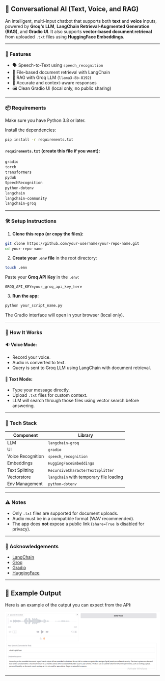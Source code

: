 ## 📢 Conversational AI (Text, Voice, and RAG)

An intelligent, multi-input chatbot that supports both **text** and **voice** inputs, powered by **Groq's LLM**, **LangChain Retrieval-Augmented Generation (RAG)**, and **Gradio UI**. It also supports **vector-based document retrieval** from uploaded `.txt` files using **HuggingFace Embeddings**.

---

### 🚀 Features
- 🗣️ Speech-to-Text using `speech_recognition`
- 📄 File-based document retrieval with LangChain
- 🤖 RAG with Groq LLM (`llama3-8b-8192`)
- 🎯 Accurate and context-aware responses
- 🖼️ Clean Gradio UI (local only, no public sharing)

---

### 📦 Requirements

Make sure you have Python 3.8 or later.

Install the dependencies:
```bash
pip install -r requirements.txt
```

#### `requirements.txt` (create this file if you want):
```txt
gradio
torch
transformers
pydub
SpeechRecognition
python-dotenv
langchain
langchain-community
langchain-groq
```

---

### 🛠️ Setup Instructions

1. **Clone this repo (or copy the files):**

```bash
git clone https://github.com/your-username/your-repo-name.git
cd your-repo-name
```

2. **Create your `.env` file** in the root directory:

```bash
touch .env
```

Paste your **Groq API Key** in the `.env`:
```env
GROQ_API_KEY=your_groq_api_key_here
```

3. **Run the app:**
```bash
python your_script_name.py
```

The Gradio interface will open in your browser (local only).

---

### 📁 How It Works

#### 🔉 Voice Mode:
- Record your voice.
- Audio is converted to text.
- Query is sent to Groq LLM using LangChain with document retrieval.

#### 💬 Text Mode:
- Type your message directly.
- Upload `.txt` files for custom context.
- LLM will search through those files using vector search before answering.

---

### 🧠 Tech Stack

| Component | Library |
|----------|----------|
| LLM      | `langchain-groq` |
| UI       | `gradio` |
| Voice Recognition | `speech_recognition` |
| Embeddings | `HuggingFaceEmbeddings` |
| Text Splitting | `RecursiveCharacterTextSplitter` |
| Vectorstore | `langchain` with temporary file loading |
| Env Management | `python-dotenv` |

---

### ⚠️ Notes
- Only `.txt` files are supported for document uploads.
- Audio must be in a compatible format (WAV recommended).
- The app does **not** expose a public link (`share=True` is disabled for privacy).

---

### 🙌 Acknowledgements
- [LangChain](https://www.langchain.com/)
- [Groq](https://groq.com/)
- [Gradio](https://gradio.app/)
- [HuggingFace](https://huggingface.co/)

---
## 📸 Example Output

Here is an example of the output you can expect from the API:

![Output Example](Voice_Chatbot.png)

---

